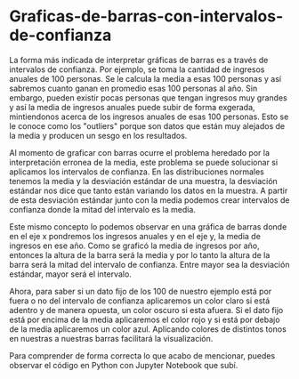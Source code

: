 # Graficas-de-barras-con-intervalos-de-confianza

La forma más indicada de interpretar gráficas de barras es a través de intervalos de confianza. Por ejemplo, se toma la cantidad de ingresos anuales de 100 personas. Se le 
calcula la media a esas 100 personas y así sabremos cuanto ganan en promedio esas 100 personas al año. Sin embargo, pueden existir pocas personas que tengan ingresos muy grandes 
y así la media de ingresos anuales puede subir de forma exgerada, mintiendonos acerca de los ingresos anuales de esas 100 personas. Esto se le conoce como los "outliers" porque 
son datos que están muy alejados de la media y producen un sesgo en los resultados.

Al momento de graficar con barras ocurre el problema heredado por la interpretación erronea de la media, este problema se puede solucionar si aplicamos los intervalos de 
confianza. En las distribuciones normales tenemos la media y la desviación estándar de una muestra, la desviación estándar nos dice que tanto están variando los datos en la
muestra. A partir de esta desviación estándar junto con la media podemos crear intervalos de confianza donde la mitad del intervalo es la media.

Este mismo concepto lo podemos observar en una gráfica de barras donde en el eje x pondremos los ingresos anuales y en el eje y, la media de ingresos en ese año. Como se graficó
la media de ingresos por año, entonces la altura de la barra será la media y por lo tanto la altura de la barra será la mitad del intervalo de confianza. Entre mayor sea la 
desviación estándar, mayor será el intervalo.

Ahora, para saber si un dato fijo de los 100 de nuestro ejemplo está por fuera o no del intervalo de confianza aplicaremos un color claro si está adentro y de manera opuesta, un 
color oscuro si esta afuera. Si el dato fijo está por encima de la media aplicaremos el color rojo y si está por debajo de la media aplicaremos un color azul. Aplicando colores
de distintos tonos en nuestras a nuestras barras facilitará la visualización.

Para comprender de forma correcta lo que acabo de mencionar, puedes observar el código en Python con Jupyter Notebook que subí.

